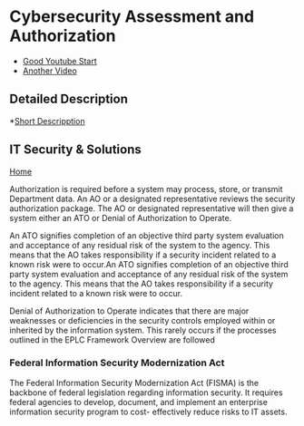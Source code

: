 # Cybersecurity Assessment and Authorization

* [Good Youtube Start](https://www.youtube.com/watch?v=Zrk-WWxOQ_M)
* [Another Video](https://www.youtube.com/watch?v=nH9UUbdXTg8)

## Detailed Description

*[Short Descripption](https://evolllution.com/opinions/cybersecurity-assessment-authorization/)

## IT Security & Solutions

[Home](https://gsablogs.gsa.gov/technology/2020/10/30/authorization-to-operate-preparing-your-agencys-information-system/)

Authorization is required before a system may process, store, or transmit Department data. An AO or a designated representative reviews the security authorization package. The AO or designated representative will then give a system either an ATO or Denial of Authorization to Operate.

An ATO signifies completion of an objective third party system evaluation and acceptance of any residual risk of the system to the agency. This means that the AO takes responsibility if a security incident related to a known risk were to occur.An ATO signifies completion of an objective third party system evaluation and acceptance of any residual risk of the system to the agency. This means that the AO takes responsibility if a security incident related to a known risk were to occur.

Denial of Authorization to Operate indicates that there are major weaknesses or deficiencies in the security controls employed within or inherited by the information system. This rarely occurs if the processes outlined in the EPLC Framework Overview are followed

### Federal Information Security Modernization Act
The Federal Information Security Modernization Act (FISMA) is the backbone of federal legislation regarding information security. It requires federal agencies to develop, document, and implement an enterprise information security program to cost- effectively reduce risks to IT assets.
